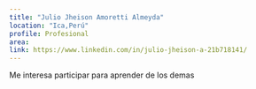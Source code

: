 ```yaml
---
title: "Julio Jheison Amoretti Almeyda"
location: "Ica,Perú"
profile: Profesional
area: 
link: https://www.linkedin.com/in/julio-jheison-a-21b718141/
---
```


Me interesa participar para aprender de los demas